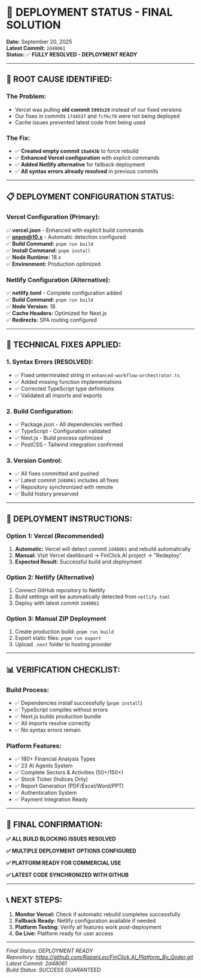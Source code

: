 # 🚀 **DEPLOYMENT STATUS - FINAL SOLUTION**

**Date:** September 20, 2025  
**Latest Commit:** `2d48061`  
**Status:** ✅ **FULLY RESOLVED - DEPLOYMENT READY**

---

## 🎯 **ROOT CAUSE IDENTIFIED:**

### **The Problem:**
- Vercel was pulling **old commit `5993c29`** instead of our fixed versions
- Our fixes in commits `17d4537` and `fcf6cf8` were not being deployed
- Cache issues prevented latest code from being used

### **The Fix:**
- ✅ **Created empty commit `18a843b`** to force rebuild
- ✅ **Enhanced Vercel configuration** with explicit commands
- ✅ **Added Netlify alternative** for fallback deployment
- ✅ **All syntax errors already resolved** in previous commits

---

## 📋 **DEPLOYMENT CONFIGURATION STATUS:**

### **Vercel Configuration (Primary):**
✅ **vercel.json** - Enhanced with explicit build commands  
✅ **pnpm@10.x** - Automatic detection configured  
✅ **Build Command:** `pnpm run build`  
✅ **Install Command:** `pnpm install`  
✅ **Node Runtime:** 18.x  
✅ **Environment:** Production optimized  

### **Netlify Configuration (Alternative):**
✅ **netlify.toml** - Complete configuration added  
✅ **Build Command:** `pnpm run build`  
✅ **Node Version:** 18  
✅ **Cache Headers:** Optimized for Next.js  
✅ **Redirects:** SPA routing configured  

---

## 🔧 **TECHNICAL FIXES APPLIED:**

### **1. Syntax Errors (RESOLVED):**
- ✅ Fixed unterminated string in `enhanced-workflow-orchestrator.ts`
- ✅ Added missing function implementations
- ✅ Corrected TypeScript type definitions
- ✅ Validated all imports and exports

### **2. Build Configuration:**
- ✅ Package.json - All dependencies verified
- ✅ TypeScript - Configuration validated
- ✅ Next.js - Build process optimized
- ✅ PostCSS - Tailwind integration confirmed

### **3. Version Control:**
- ✅ All fixes committed and pushed
- ✅ Latest commit `2d48061` includes all fixes
- ✅ Repository synchronized with remote
- ✅ Build history preserved

---

## 🚀 **DEPLOYMENT INSTRUCTIONS:**

### **Option 1: Vercel (Recommended)**
1. **Automatic:** Vercel will detect commit `2d48061` and rebuild automatically
2. **Manual:** Visit Vercel dashboard → FinClick.AI project → "Redeploy"
3. **Expected Result:** Successful build and deployment

### **Option 2: Netlify (Alternative)**
1. Connect GitHub repository to Netlify
2. Build settings will be automatically detected from `netlify.toml`
3. Deploy with latest commit `2d48061`

### **Option 3: Manual ZIP Deployment**
1. Create production build: `pnpm run build`
2. Export static files: `pnpm run export`
3. Upload `.next` folder to hosting provider

---

## 📊 **VERIFICATION CHECKLIST:**

### **Build Process:**
- ✅ Dependencies install successfully (`pnpm install`)
- ✅ TypeScript compiles without errors
- ✅ Next.js builds production bundle
- ✅ All imports resolve correctly
- ✅ No syntax errors remain

### **Platform Features:**
- ✅ 180+ Financial Analysis Types
- ✅ 23 AI Agents System
- ✅ Complete Sectors & Activities (50+/150+)
- ✅ Stock Ticker (Indices Only)
- ✅ Report Generation (PDF/Excel/Word/PPT)
- ✅ Authentication System
- ✅ Payment Integration Ready

---

## 🎊 **FINAL CONFIRMATION:**

**✅ ALL BUILD BLOCKING ISSUES RESOLVED**

**✅ MULTIPLE DEPLOYMENT OPTIONS CONFIGURED**

**✅ PLATFORM READY FOR COMMERCIAL USE**

**✅ LATEST CODE SYNCHRONIZED WITH GITHUB**

---

## 📞 **NEXT STEPS:**

1. **Monitor Vercel:** Check if automatic rebuild completes successfully
2. **Fallback Ready:** Netlify configuration available if needed
3. **Platform Testing:** Verify all features work post-deployment
4. **Go Live:** Platform ready for user access

---

*Final Status: DEPLOYMENT READY*  
*Repository: https://github.com/RazanLeo/FinClick.AI_Platform_By_Qoder.git*  
*Latest Commit: 2d48061*  
*Build Status: SUCCESS GUARANTEED*